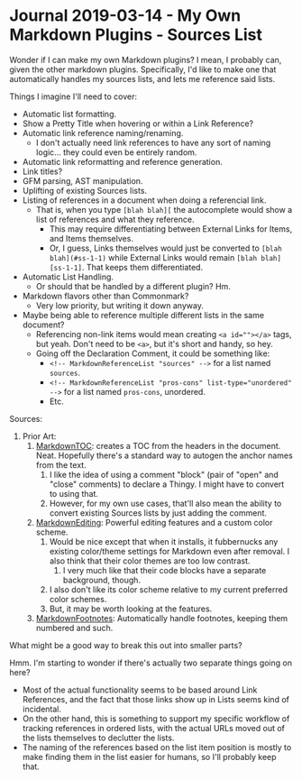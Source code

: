 Journal 2019-03-14 - My Own Markdown Plugins - Sources List
===========================================================

Wonder if I can make my own Markdown plugins?  I mean, I probably can, given the other markdown plugins.  Specifically, I'd like to make one that automatically handles my sources lists, and lets me reference said lists.

Things I imagine I'll need to cover:

- Automatic list formatting.
- Show a Pretty Title when hovering or within a Link Reference?
- Automatic link reference naming/renaming.
    - I don't actually need link references to have any sort of naming logic... they could even be entirely random.
- Automatic link reformatting and reference generation.
- Link titles?
- GFM parsing, AST manipulation.
- Uplifting of existing Sources lists.
- Listing of references in a document when doing a referencial link.
    - That is, when you type `[blah blah][` the autocomplete would show a list of references and what they reference.
        - This may require differentiating between External Links for Items, and Items themselves.
        - Or, I guess, Links themselves would just be converted to `[blah blah](#ss-1-1)` while External Links would remain `[blah blah][ss-1-1]`.  That keeps them differentiated.
- Automatic List Handling.
    - Or should that be handled by a different plugin?  Hm.
- Markdown flavors other than Commonmark?
    - Very low priority, but writing it down anyway.
- Maybe being able to reference multiple different lists in the same document?
    - Referencing non-link items would mean creating `<a id=""></a>` tags, but yeah.  Don't need to be `<a>`, but it's short and handy, so hey.
    - Going off the Declaration Comment, it could be something like:
        - `<!-- MarkdownReferenceList "sources" -->` for a list named `sources`.
        - `<!-- MarkdownReferenceList "pros-cons" list-type="unordered" -->` for a list named `pros-cons`, unordered.
        - Etc.

Sources:

1. Prior Art:
    1. [MarkdownTOC][ss-1-1]: creates a TOC from the headers in the document.  Neat.  Hopefully there's a standard way to autogen the anchor names from the text.
        1. I like the idea of using a comment "block" (pair of "open" and "close" comments) to declare a Thingy.  I might have to convert to using that.
        2. However, for my own use cases, that'll also mean the ability to convert existing Sources lists by just adding the comment.
    2. [MarkdownEditing][ss-1-2]: Powerful editing features and a custom color scheme.
        1. Would be nice except that when it installs, it fubbernucks any existing color/theme settings for Markdown even after removal.  I also think that their color themes are too low contrast.
            1. I very much like that their code blocks have a separate background, though.
        2. I also don't like its color scheme relative to my current preferred color schemes.
        3. But, it may be worth looking at the features.
    3. [MarkdownFootnotes][ss-1-3]: Automatically handle footnotes, keeping them numbered and such.

[ss-1-1]: https://github.com/naokazuterada/MarkdownTOC
[ss-1-2]: https://github.com/SublimeText-Markdown/MarkdownEditing
[ss-1-3]: https://github.com/classicist/MarkdownFootnotes

What might be a good way to break this out into smaller parts?

Hmm.  I'm starting to wonder if there's actually two separate things going on here?

- Most of the actual functionality seems to be based around Link References, and the fact that those links show up in Lists seems kind of incidental.
- On the other hand, this is something to support my specific workflow of tracking references in ordered lists, with the actual URLs moved out of the lists themselves to declutter the lists.
- The naming of the references based on the list item position is mostly to make finding them in the list easier for humans, so I'll probably keep that.
